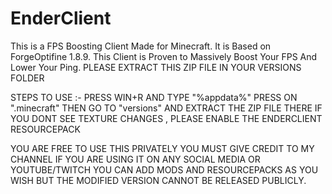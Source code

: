 # EnderClient
This is a FPS Boosting Client Made for Minecraft. It is Based on ForgeOptifine 1.8.9. This Client is Proven to Massively Boost Your FPS And Lower Your Ping.
PLEASE EXTRACT THIS ZIP FILE IN YOUR VERSIONS FOLDER 

STEPS TO USE :-
PRESS WIN+R AND TYPE "%appdata%"
PRESS ON ".minecraft"
THEN GO TO "versions" AND EXTRACT THE ZIP FILE THERE
IF YOU DONT SEE TEXTURE CHANGES , PLEASE ENABLE THE ENDERCLIENT RESOURCEPACK

YOU ARE FREE TO USE THIS PRIVATELY
YOU MUST GIVE CREDIT TO MY CHANNEL IF YOU ARE USING IT ON ANY SOCIAL MEDIA OR YOUTUBE/TWITCH
YOU CAN ADD MODS AND RESOURCEPACKS AS YOU WISH BUT THE MODIFIED VERSION CANNOT BE RELEASED PUBLICLY.

